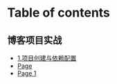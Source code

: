# Table of contents

## 博客项目实战

* [1.项目创建与依赖配置](README.md)
* [Page](bo-ke-xiang-mu-shi-zhan/page.md)
* [Page 1](bo-ke-xiang-mu-shi-zhan/page-1.md)
